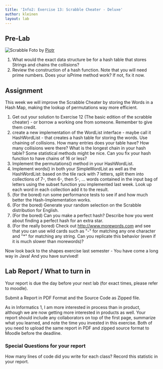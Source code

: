 ```yaml
---
title: 'Info2: Exercise 13: Scrabble Cheater - Deluxe'
author: kleinen
layout: lab
---
```

## Pre-Lab

 ![Scrabble](../../images/scrabble_331161309_a8e6c6c3fd_o.jpg "scrabble 1")
Foto by [Piotr](https://www.flickr.com/photos/derbeth/331161309/)


1. What would the exact data structure be for a hash table that stores  Strings and chains the collisions?
1. Review the construction of a hash function. Note that you will need prime numbers. Does your isPrime method work? If not, fix it now.

## Assignment

This week we will improve the Scrabble Cheater by storing the Words in a Hash Map,
making the lookup of permutations way more efficient.

1. Get out your solution to Exercise 12 (The basic edition of the scrabble cheater) - or borrow a working one from someone. Remember to give them credit.
1. create a new implementation of the WordList interface - maybe call it HashWordList - that creates a hash table for storing the words. Use chaining of collisions. How many entries does your table have? How many collisions were there? What is the longest chain in your hash table? Some statistical methods might be nice. Can you fix your hash function to have chains of 16 or less?
1.   Implement the permutations() method in your HashWordList.
1. Implement words() in both your SimpleWordList as well as the HashWordList:
based on the tile rack with 7 letters, split them into collections of 7-, then 6-, then 5-, ... words contained in the input bag of letters using the subset function you implemented last week. Look up each word in each collection add it to the result.
1. (for the bored) run some performance tests to see if and how much better the Hash-Implementation works.
1.   (For the bored) Generate your random selection on the Scrabble distribution for English.
1.   (For the bored) Can you make a perfect hash? Describe how you went about finding a perfect hash for an extra star.
1.   (For the really bored) Check out http://www.morewords.com and see that you can use wild cards such as "-" for matching any one character and "\*" for matching any string. Can you replicate this behavior (even if it is much slower than morewords)?

Now look back to the shapes exercise last semester - You have come a long way in Java! And you have survived!
## Lab Report / What to turn in


Your report is due the day before your next lab (for exact times, please refer to moodle).

Submit a Report in PDF Format and the Source Code as Zipped file.

As in Informatics 1, I am more interested in process than in product,
although we are now getting more interested in products as well.
Your report should include any collaborators on top of the first page,
summarize what you learned,
and note the time you invested in this exercise.
Both of you need to upload the same report in PDF and zipped source format to Moodle before the
deadline.

### Special Questions for your report
How many lines of code did you write for each class? Record this statistic in your report.
